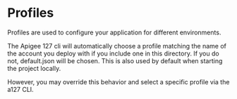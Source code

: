 Profiles
========

Profiles are used to configure your application for different environments.
   
The Apigee 127 cli will automatically choose a profile matching the name of the account you deploy with if you include
one in this directory. If you do not, default.json will be chosen. This is also used by default when starting the
project locally.

However, you may override this behavior and select a specific profile via the a127 CLI.
